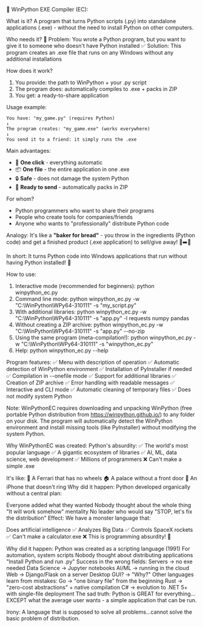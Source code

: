 🐍 WinPython EXE Compiler (EC):

What is it?
A program that turns Python scripts (.py) into standalone applications (.exe) - without the need to install Python on other computers.

Who needs it?
🎯 Problem: You wrote a Python program, but you want to give it to someone who doesn't have Python installed
✅ Solution: This program creates an .exe file that runs on any Windows without any additional installations

How does it work?
1. You provide: the path to WinPython + your .py script
2. The program does: automatically compiles to .exe + packs in ZIP
3. You get: a ready-to-share application

Usage example:
```
You have: "my_game.py" (requires Python)
↓
The program creates: "my_game.exe" (works everywhere)
↓
You send it to a friend: it simply runs the .exe
```
Main advantages:
- 🚀 **One click** - everything automatic
- 📦 **One file** - the entire application in one .exe
- 🔒 **Safe** - does not damage the system Python
- 📁 **Ready to send** - automatically packs in ZIP

For whom?
- Python programmers who want to share their programs
- People who create tools for companies/friends
- Anyone who wants to "professionally" distribute Python code

Analogy:
It's like a **"baker for bread"** - you throw in the ingredients (Python code) and get a finished product (.exe application) to sell/give away! 🍞➡️🥖

In short: It turns Python code into Windows applications that run without having Python installed! 🎯

How to use:
1. Interactive mode (recommended for beginners):
python winpython_ec.py
2. Command line mode:
python winpython_ec.py -w "C:\WinPython\WPy64-310111" -s "my_script.py"
3. With additional libraries:
python winpython_ec.py -w "C:\WinPython\WPy64-310111" -s "app.py" -l requests numpy pandas
4. Without creating a ZIP archive:
python winpython_ec.py -w "C:\WinPython\WPy64-310111" -s "app.py" --no-zip
5. Using the same program (meta-compilation!): python winpython_ec.py -w "C:\WinPython\WPy64-310111" -s "winpython_ec.py"
6. Help:
python winpython_ec.py --help

Program features:
✅ Menu with description of operation
✅ Automatic detection of WinPython environment
✅ Installation of PyInstaller if needed
✅ Compilation in --onefile mode
✅ Support for additional libraries
✅ Creation of ZIP archive
✅ Error handling with readable messages
✅ Interactive and CLI mode
✅ Automatic cleaning of temporary files
✅ Does not modify system Python

Note:
WinPythonEC requires downloading and unpacking WinPython (free portable Python distribution from https://winpython.github.io/) to any folder on your disk. The program will automatically detect the WinPython environment and install missing tools (like PyInstaller) without modifying the system Python.

Why WinPythonEC was created:
Python's absurdity:
✅ The world's most popular language
✅ A gigantic ecosystem of libraries
✅ AI, ML, data science, web development
✅ Millions of programmers
❌ Can't make a simple .exe

It's like:
🚗 A Ferrari that has no wheels
🏠 A palace without a front door
📱 An iPhone that doesn't ring
Why did it happen:
Python developed organically without a central plan:

Everyone added what they wanted
Nobody thought about the whole thing
"It will work somehow" mentality
No leader who would say "STOP, let's fix the distribution"
Effect:
We have a monster language that:

Does artificial intelligence ✅
Analyzes Big Data ✅
Controls SpaceX rockets ✅
Can't make a calculator.exe ❌
This is programming absurdity! 🤡

Why did it happen:
Python was created as a scripting language (1991)
For automation, system scripts
Nobody thought about distributing applications
"Install Python and run .py"
Success in the wrong fields:
Servers → no exe needed
Data Science → Jupyter notebooks
AI/ML → running in the cloud
Web → Django/Flask on a server
Desktop GUI? → "Why?"
Other languages ​​learn from mistakes:
Go → "one binary file" from the beginning
Rust → "zero-cost abstractions" + native compilation
C# → evolution to .NET 5+ with single-file deployment
The sad truth:
Python is GREAT for everything... EXCEPT what the average user wants - a simple application that can be run.

Irony: A language that is supposed to solve all problems...cannot solve the basic problem of distribution.


















